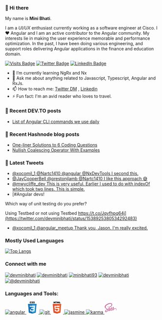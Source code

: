 ### 👋 Hi there

My name is **Mini Bhati**. 

I am a *UI/UX* enthusiast currently working as a software engineer at Cisco. I ❤️ Angular and I am an active contributor to the Angular community. My interests lie in making the user experience memorable and performance optimization. In the past, I have been doing various engineering, and support roles delivering Angular applications in the finance and education domain.


[![Visits Badge](https://badges.pufler.dev/visits/minibhati93/minibhati93)](https:github.com/minibhati93)
[![Twitter Badge](https://img.shields.io/twitter/follow/devminibhati?style=social)](https://twitter.com/devminibhati)
[![LinkedIn Badge](https://img.shields.io/badge/LinkedIn-Profile-informational?style=flat&logo=linkedin&logoColor=white&color=0D76A8)](https://www.linkedin.com/in/minibhati93/)

<!-- Here are some ideas to get you started: -->

<!-- - 🔭 I’m currently working on  -->

- 🌱 I’m currently learning NgRx and Nx
- 💬 Ask me about anything related to Javascript, Typescript, Angular and RxJs.
- 📫 How to reach me: [Twitter DM](https://twitter.com/devminibhati) , [Linkedin](https://www.linkedin.com/in/minibhati93/)
- ⚡ Fun fact: I'm an avid reader who loves to travel.

### 📖 Recent DEV.TO posts

<!-- DEVTO:START -->
- [List of Angular CLI commands we use daily](https://dev.to/devminibhati/list-of-angular-cli-commands-we-use-daily-1jab)
<!-- DEVTO:END -->

### 📖 Recent Hashnode blog posts

<!-- HASHNODE:START -->
- [One-liner Solutions to 6 Coding Questions](https://minibhati.hashnode.dev/one-liner-solutions-to-6-coding-questions)
- [Nullish Coalescing Operator With Examples](https://minibhati.hashnode.dev/nullish-coalescing-operator-with-examples)
<!-- HASHNODE:END -->


### 📱 Latest Tweets

<!-- TWITTER:START -->
- [@xocomil_1 @Nartc1410 @angular @NxDevTools I second this.](https://twitter.com/devminibhati/status/1540389259445579776)
- [@JayCooperBell @prestonjlamb @Nartc1410 I like this approach 😅](https://twitter.com/devminibhati/status/1539834375428141056)
- [@mwycliffe_dev This is very useful. Earlier I used to do with indexOf which took two lines. This is simple.](https://twitter.com/devminibhati/status/1538935586878550016)
- [#Angular devs!

Which way of unit testing do you prefer? 

Using Testbed or not using Testbed https://t.co/Jqvfhpq64j](https://twitter.com/devminibhati/status/1538925380534292483)
- [@xocomil_1 @angular_meetup Thank you, Jason. I&#39;m really excited.](https://twitter.com/devminibhati/status/1537843940929327104)
<!-- TWITTER:END -->

### Mostly Used Languages

[![Top Langs](https://github-readme-stats.vercel.app/api/top-langs/?username=minibhati93&layout=compact)](https://github.com/minibhati93)


### Connect with me
<p align="left">
<a href="https://dev.to/devminibhati" target="blank"><img align="center" src="https://raw.githubusercontent.com/rahuldkjain/github-profile-readme-generator/master/src/images/icons/Social/devto.svg" alt="devminibhati" height="30" width="40" /></a>
<a href="https://twitter.com/devminibhati" target="blank"><img align="center" src="https://raw.githubusercontent.com/rahuldkjain/github-profile-readme-generator/master/src/images/icons/Social/twitter.svg" alt="devminibhati" height="30" width="40" /></a>
<a href="https://linkedin.com/in/minibhati93" target="blank"><img align="center" src="https://raw.githubusercontent.com/rahuldkjain/github-profile-readme-generator/master/src/images/icons/Social/linked-in-alt.svg" alt="minibhati93" height="30" width="40" /></a>
<a href="https://codesandbox.com/devminibhati" target="blank"><img align="center" src="https://raw.githubusercontent.com/rahuldkjain/github-profile-readme-generator/master/src/images/icons/Social/codesandbox.svg" alt="devminibhati" height="30" width="40" /></a>
<a href="https://hashnode.com/@devminibhati" target="blank"><img align="center" src="https://raw.githubusercontent.com/rahuldkjain/github-profile-readme-generator/master/src/images/icons/Social/hashnode.svg" alt="@devminibhati" height="30" width="40" /></a>
</p>

<h3 align="left">Languages and Tools:</h3>
<p align="left"> 
  <a href="https://angular.io" target="_blank" rel="noreferrer"> <img src="https://angular.io/assets/images/logos/angular/angular.svg" alt="angular" width="40" height="40"/> </a>
 <a href="https://www.w3schools.com/css/" target="_blank" rel="noreferrer"> <img src="https://raw.githubusercontent.com/devicons/devicon/master/icons/css3/css3-original-wordmark.svg" alt="css3" width="40" height="40"/> </a> 
  <a href="https://git-scm.com/" target="_blank" rel="noreferrer"> <img src="https://www.vectorlogo.zone/logos/git-scm/git-scm-icon.svg" alt="git" width="40" height="40"/> </a>
  <a href="https://www.w3.org/html/" target="_blank" rel="noreferrer"> <img src="https://raw.githubusercontent.com/devicons/devicon/master/icons/html5/html5-original-wordmark.svg" alt="html5" width="40" height="40"/> </a> 
  <a href="https://jasmine.github.io/" target="_blank" rel="noreferrer"> <img src="https://www.vectorlogo.zone/logos/jasmine/jasmine-icon.svg" alt="jasmine" width="40" height="40"/> </a> 
  <a href="https://karma-runner.github.io/latest/index.html" target="_blank" rel="noreferrer"> <img src="https://raw.githubusercontent.com/detain/svg-logos/780f25886640cef088af994181646db2f6b1a3f8/svg/karma.svg" alt="karma" width="40" height="40"/> </a> <a href="https://sass-lang.com" target="_blank" rel="noreferrer"> <img src="https://raw.githubusercontent.com/devicons/devicon/master/icons/sass/sass-original.svg" alt="sass" width="40" height="40"/> </a></p>

